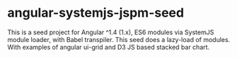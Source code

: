 # angular-systemjs-jspm-seed
This is a seed project for Angular ^1.4 (1.x), ES6 modules via SystemJS module loader, with Babel transpiler. This seed does a lazy-load of modules. With examples of angular ui-grid and D3 JS based stacked bar chart.
